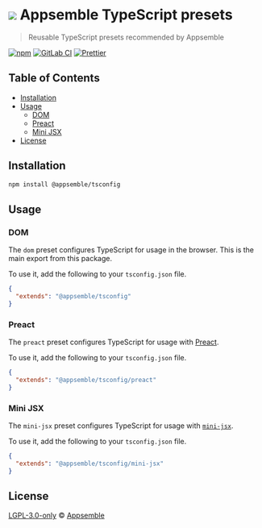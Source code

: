# ![](https://gitlab.com/appsemble/appsemble/-/raw/0.28.13/config/assets/logo.svg) Appsemble TypeScript presets

> Reusable TypeScript presets recommended by Appsemble

[![npm](https://img.shields.io/npm/v/@appsemble/sdk)](https://www.npmjs.com/package/@appsemble/sdk)
[![GitLab CI](https://gitlab.com/appsemble/appsemble/badges/0.28.13/pipeline.svg)](https://gitlab.com/appsemble/appsemble/-/releases/0.28.13)
[![Prettier](https://img.shields.io/badge/code_style-prettier-ff69b4.svg)](https://prettier.io)

## Table of Contents

- [Installation](#installation)
- [Usage](#usage)
  - [DOM](#dom)
  - [Preact](#preact)
  - [Mini JSX](#mini-jsx)
- [License](#license)

## Installation

```sh
npm install @appsemble/tsconfig
```

## Usage

### DOM

The `dom` preset configures TypeScript for usage in the browser. This is the main export from this
package.

To use it, add the following to your `tsconfig.json` file.

```json
{
  "extends": "@appsemble/tsconfig"
}
```

### Preact

The `preact` preset configures TypeScript for usage with [Preact](https://preactjs.com/).

To use it, add the following to your `tsconfig.json` file.

```json
{
  "extends": "@appsemble/tsconfig/preact"
}
```

### Mini JSX

The `mini-jsx` preset configures TypeScript for usage with
[`mini-jsx`](https://github.com/remcohaszing/mini-jsx).

To use it, add the following to your `tsconfig.json` file.

```json
{
  "extends": "@appsemble/tsconfig/mini-jsx"
}
```

## License

[LGPL-3.0-only](https://gitlab.com/appsemble/appsemble/-/blob/0.28.13/LICENSE.md) ©
[Appsemble](https://appsemble.com)
